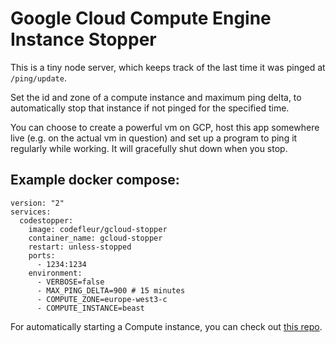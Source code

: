 # Google Cloud Compute Engine Instance Stopper

This is a tiny node server, which keeps track of the last time it was pinged at `/ping/update`.

Set the id and zone of a compute instance and maximum ping delta, to automatically stop that instance if not pinged for the specified time.

You can choose to create a powerful vm on GCP, host this app somewhere live (e.g. on the actual vm in question) and set up a program to ping it regularly while working. It will gracefully shut down when you stop.

## Example docker compose:

```
version: "2"
services:
  codestopper:
    image: codefleur/gcloud-stopper
    container_name: gcloud-stopper
    restart: unless-stopped
    ports:
      - 1234:1234
    environment:
      - VERBOSE=false
      - MAX_PING_DELTA=900 # 15 minutes
      - COMPUTE_ZONE=europe-west3-c
      - COMPUTE_INSTANCE=beast
```

For automatically starting a Compute instance, you can check out [this repo](https://github.com/codefleur/gcloud-starter).